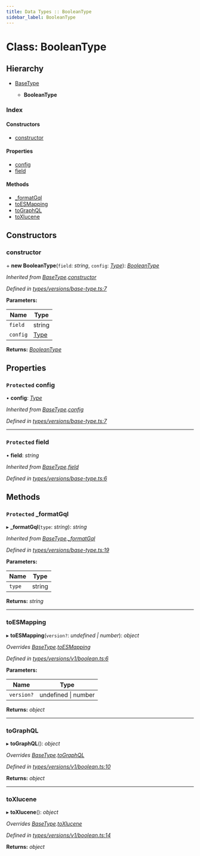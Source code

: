 ```yaml
---
title: Data Types :: BooleanType
sidebar_label: BooleanType
---
```


# Class: BooleanType

## Hierarchy

* [BaseType](basetype.md)

  * **BooleanType**

### Index

#### Constructors

* [constructor](booleantype.md#constructor)

#### Properties

* [config](booleantype.md#protected-config)
* [field](booleantype.md#protected-field)

#### Methods

* [_formatGql](booleantype.md#protected-_formatgql)
* [toESMapping](booleantype.md#toesmapping)
* [toGraphQL](booleantype.md#tographql)
* [toXlucene](booleantype.md#toxlucene)

## Constructors

###  constructor

\+ **new BooleanType**(`field`: *string*, `config`: *[Type](../overview.md#type)*): *[BooleanType](booleantype.md)*

*Inherited from [BaseType](basetype.md).[constructor](basetype.md#constructor)*

*Defined in [types/versions/base-type.ts:7](https://github.com/terascope/teraslice/blob/6e018493/packages/data-types/src/types/versions/base-type.ts#L7)*

**Parameters:**

Name | Type |
------ | ------ |
`field` | string |
`config` | [Type](../overview.md#type) |

**Returns:** *[BooleanType](booleantype.md)*

## Properties

### `Protected` config

• **config**: *[Type](../overview.md#type)*

*Inherited from [BaseType](basetype.md).[config](basetype.md#protected-config)*

*Defined in [types/versions/base-type.ts:7](https://github.com/terascope/teraslice/blob/6e018493/packages/data-types/src/types/versions/base-type.ts#L7)*

___

### `Protected` field

• **field**: *string*

*Inherited from [BaseType](basetype.md).[field](basetype.md#protected-field)*

*Defined in [types/versions/base-type.ts:6](https://github.com/terascope/teraslice/blob/6e018493/packages/data-types/src/types/versions/base-type.ts#L6)*

## Methods

### `Protected` _formatGql

▸ **_formatGql**(`type`: *string*): *string*

*Inherited from [BaseType](basetype.md).[_formatGql](basetype.md#protected-_formatgql)*

*Defined in [types/versions/base-type.ts:19](https://github.com/terascope/teraslice/blob/6e018493/packages/data-types/src/types/versions/base-type.ts#L19)*

**Parameters:**

Name | Type |
------ | ------ |
`type` | string |

**Returns:** *string*

___

###  toESMapping

▸ **toESMapping**(`version?`: *undefined | number*): *object*

*Overrides [BaseType](basetype.md).[toESMapping](basetype.md#abstract-toesmapping)*

*Defined in [types/versions/v1/boolean.ts:6](https://github.com/terascope/teraslice/blob/6e018493/packages/data-types/src/types/versions/v1/boolean.ts#L6)*

**Parameters:**

Name | Type |
------ | ------ |
`version?` | undefined \| number |

**Returns:** *object*

___

###  toGraphQL

▸ **toGraphQL**(): *object*

*Overrides [BaseType](basetype.md).[toGraphQL](basetype.md#abstract-tographql)*

*Defined in [types/versions/v1/boolean.ts:10](https://github.com/terascope/teraslice/blob/6e018493/packages/data-types/src/types/versions/v1/boolean.ts#L10)*

**Returns:** *object*

___

###  toXlucene

▸ **toXlucene**(): *object*

*Overrides [BaseType](basetype.md).[toXlucene](basetype.md#abstract-toxlucene)*

*Defined in [types/versions/v1/boolean.ts:14](https://github.com/terascope/teraslice/blob/6e018493/packages/data-types/src/types/versions/v1/boolean.ts#L14)*

**Returns:** *object*

